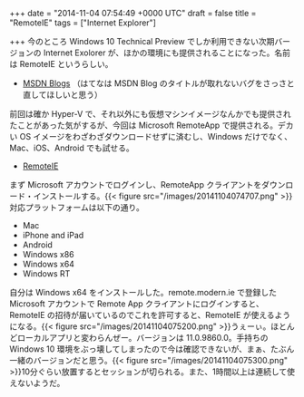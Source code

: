 
+++
date = "2014-11-04 07:54:49 +0000 UTC"
draft = false
title = "RemoteIE"
tags = ["Internet Explorer"]

+++
今のところ Windows 10 Technical Preview でしか利用できない次期バージョンの Internet Exolorer が、ほかの環境にも提供されることになった。名前は RemoteIE というらしい。

<ul>
<li><a href="http://blogs.msdn.com/b/ie/archive/2014/11/02/announcing-remoteie-test-the-latest-ie-on-windows-mac-os-x-ios-and-android.aspx">MSDN Blogs</a> （はてなは MSDN Blog のタイトルが取れないバグをさっさと直してほしいと思う）</li>
</ul>前回は確か Hyper-V で、それ以外にも仮想マシンイメージなんかでも提供されたことがあった気がするが、今回は Microsoft RemoteApp で提供される。デカい OS イメージをわざわざダウンロードせずに済むし、Windows だけでなく、Mac、iOS、Android でも試せる。

<ul>
<li><a href="https://remote.modern.ie/">RemoteIE</a></li>
</ul>まず Microsoft アカウントでログインし、RemoteApp クライアントをダウンロード・インストールする。{{< figure src="/images/20141104074707.png"  >}}対応プラットフォームは以下の通り。

<ul>
<li>Mac</li>
<li>iPhone and iPad</li>
<li>Android</li>
<li>Windows x86</li>
<li>Windows x64</li>
<li>Windows RT</li>
</ul>自分は Windows x64 をインストールした。remote.modern.ie で登録した Microsoft アカウントで Remote App クライアントにログインすると、RemoteIE の招待が届いているのでこれを許可すると、RemoteIE が使えるようになる。{{< figure src="/images/20141104075200.png"  >}}うぇーぃ。ほとんどローカルアプリと変わらんぜー。バージョンは 11.0.9860.0。手持ちの Windows 10 環境をぶっ壊してしまったので今は確認できないが、まぁ、たぶん一緒のバージョンだと思う。{{< figure src="/images/20141104075300.png"  >}}10分ぐらい放置するとセッションが切られる。また、1時間以上は連続して使えないようだ。



